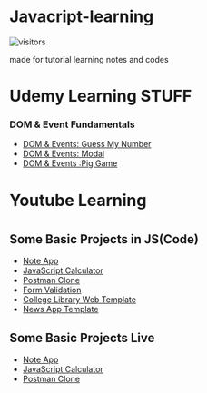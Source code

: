 # Javacript-learning

![visitors](https://visitor-badge.glitch.me/badge?page_id=lokeshjawale96.Javacript-learning)

made for tutorial learning notes and codes

<h1>Udemy Learning STUFF</h1>
<h3>DOM & Event Fundamentals</h3>

- [DOM & Events: Guess My Number](./Udemy/05-Guess-My-Number/starter/script.js)
- [DOM & Events: Modal](./Udemy/06-Modal/starter/script.js)
- [DOM & Events :Pig Game](./Udemy/07-Pig-Game/starter/script.js)

<h1>Youtube Learning<h1>
<h2>Some Basic Projects in JS(Code)</h2>

- [Note App](./CWH-projects/Note%20App/js/app.js)
- [JavaScript Calculator](./CWH-projects/JavaScript%20Calculator/index.js)
- [Postman Clone](./CWH-projects/Postman%20Clone/index.js)
- [Form Validation](./CWH-projects/Form%20Validation%20using%20regular%20expression/index.js)
- [College Library Web Template](./CWH-projects/College%20Library%20Web%20Template/index.js)
- [News App Template](./CWH-projects/News%20App%20Template/index.js)

<h2>Some Basic Projects Live</h2>

- [Note App](https://lokesh-noteappdemo.netlify.app/)
- [JavaScript Calculator](https://lokesh-js-calci.netlify.app/)
- [Postman Clone](https://postman-clonee.netlify.app/)
